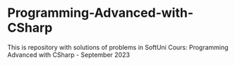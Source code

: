 # Programming-Advanced-with-CSharp
This is repository with solutions of problems in SoftUni Cours: Programming Advanced with CSharp - September 2023

